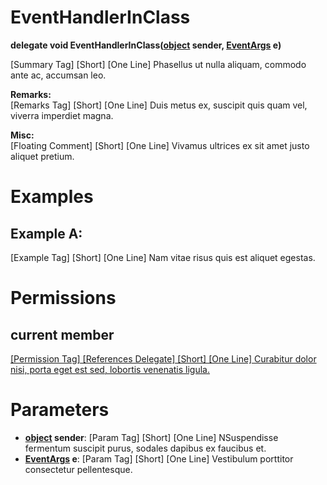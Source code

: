 # EventHandlerInClass

**delegate void EventHandlerInClass([object](https://docs.microsoft.com/en-us/dotnet/api/system.object) sender, [EventArgs](https://docs.microsoft.com/en-us/dotnet/api/system.eventargs) e)**

[Summary Tag] [Short] [One Line] Phasellus ut nulla aliquam, commodo ante ac, accumsan leo.  
  
**Remarks:**  
[Remarks Tag] [Short] [One Line] Duis metus ex, suscipit quis quam vel, viverra imperdiet magna.  
  
**Misc:**  
[Floating Comment] [Short] [One Line] Vivamus ultrices ex sit amet justo aliquet pretium.  

# Examples

## Example A:

[Example Tag] [Short] [One Line] Nam vitae risus quis est aliquet egestas.  

# Permissions

## current member

[[Permission Tag] [References Delegate] [Short] [One Line] Curabitur dolor nisi, porta eget est sed, lobortis venenatis ligula.]([Test.ClassEventsDelegates.EventHandlerInClass](Test.ClassEventsDelegates.EventHandlerInClass.md))

# Parameters

* **[object](https://docs.microsoft.com/en-us/dotnet/api/system.object) sender**: [Param Tag] [Short] [One Line] NSuspendisse fermentum suscipit purus, sodales dapibus ex faucibus et.  
* **[EventArgs](https://docs.microsoft.com/en-us/dotnet/api/system.eventargs) e**: [Param Tag] [Short] [One Line] Vestibulum porttitor consectetur pellentesque.  


